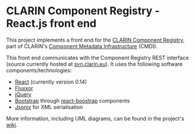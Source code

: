 # CLARIN Component Registry - React.js front end

This project implements a front end for the [CLARIN Component Registry](https://catalog.clarin.eu/ds/ComponentRegistry), part of CLARIN's [Component Metadata Infrastructure](https://www.clarin.eu/cmdi) (CMDI).

This front end communicates with the Component Registry REST interface (source currently hosted at [svn.clarin.eu](https://svn.clarin.eu/ComponentRegistry)). It uses the following software components/technologies:

- [React](https://facebook.github.io/react/) (currently version 0.14)
- [Fluxxor](http://www.fluxxor.com)
- [jQuery](http://www.jquery.com)
- [Bootstrap](http://getbootstrap.com/) through [react-boostrap](https://react-bootstrap.github.io) components
- [Jsonix](https://github.com/highsource/jsonix) for XML serialisation

More information, including UML diagrams, can be found in the project's [wiki](wiki).
